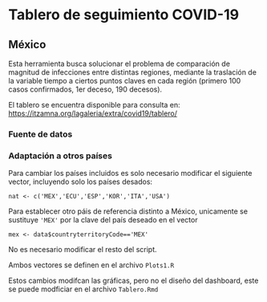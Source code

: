 # Tablero de seguimiento COVID-19

## México



Esta herramienta busca solucionar el problema de comparación de magnitud de infecciones entre distintas regiones, mediante la traslación de la variable tiempo a ciertos puntos claves en cada región (primero 100 casos confirmados, 1er deceso, 190 decesos).

El tablero se encuentra disponible para consulta en: https://itzamna.org/lagaleria/extra/covid19/tablero/

### Fuente de datos



### Adaptación a otros países

Para cambiar los países incluidos es solo necesario modificar el siguiente vector, incluyendo solo los países desados:

`nat <- c('MEX','ECU','ESP','KOR','ITA','USA')`

Para establecer otro páis de referencia distinto a México, unicamente se sustituye `'MEX'` por la clave del país deseado en el vector

`mex <- data$countryterritoryCode=='MEX'`

No es necesario modificar el resto del script.

Ambos vectores se definen en el archivo `Plots1.R`

Estos cambios modifcan las gráficas, pero no el diseño del dashboard, este se puede modficiar en el archivo `Tablero.Rmd`